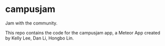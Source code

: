 # campusjam

Jam with the community. 

This repo contains the code for the campusjam app, a Meteor App created by Kelly Lee, Dan Li, Hongbo Lin.
